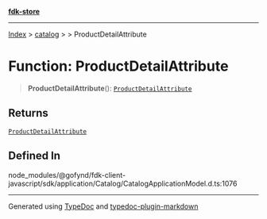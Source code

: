 [**fdk-store**](../../../README.md)
***

[Index](../../../API.md) > [catalog](../../README.md) > [<internal>](../README.md) > ProductDetailAttribute

# Function: ProductDetailAttribute

> **ProductDetailAttribute**(): [`ProductDetailAttribute`](../type-aliases/type-alias.ProductDetailAttribute.md)

## Returns

[`ProductDetailAttribute`](../type-aliases/type-alias.ProductDetailAttribute.md)

## Defined In

node\_modules/@gofynd/fdk-client-javascript/sdk/application/Catalog/CatalogApplicationModel.d.ts:1076

***
Generated using [TypeDoc](https://typedoc.org/) and [typedoc-plugin-markdown](https://www.npmjs.com/package/typedoc-plugin-markdown)
